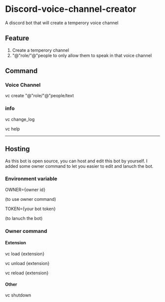 # Discord-voice-channel-creator

A discord bot that will create a temperory voice channel

## Feature

1. Create a temperory channel
2. "@"role/"@"people to only allow them to speak in that voice channel

## Command

### Voice Channel

vc create "@"role/"@"people/text

### info

vc change_log

vc help

---

## Hosting

As this bot is open source, you can host and edit this bot by yourself. I added some owner command to let you easier to edit and lanuch the bot.

### Environment variable

OWNER={owner id}

(to use owner command)

TOKEN={your bot token}

(to lanuch the bot)

### Owner command

#### Extension

vc load {extension}

vc unload {extension}

vc reload {extension}

#### Other

vc shutdown
